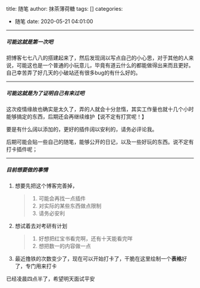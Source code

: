 title: 随笔
author: 抹茶薄荷糖
tags: []
categories:
  - 随笔
date: 2020-05-21 04:01:00
---
##### 可能这就是第一次吧
把博客七七八八的搭建起来了，然后发现阔以写点自己的小心思，对于其他的人来说，可能这也是一个普通的小玩意儿，毕竟有道云什么的都能做得出来而且更好。自己幸苦弄了好几天的小破站还有很多bug的有什么好的。

---
##### 可能这就是为了证明自己有来过吧

这次疫情缘故也确实是太久了，弄的人就会十分怠惰，其实工作量也就十几个小时能够搞定的东西，后期还会再继续维护【说不定有打赏呢！】

要是有什么阔以添加的，更好的插件阔以安利的，请务必评论我。

后期可能会贴一些自己的随笔，能够公开的日记，以及一些好玩的东西。说不定有打卡插件呢；

---

##### 目前想要做的事情
1. 想要先把这个博客完善掉，
	>1. 可能会再找一点插件
    >2. 对实际的某些东西做点限制
    >3. 请务必安利
2. 想试着去对考研有计划
	>1. 好想把红宝书看完啊，还有十天能看完咩
   > 2. 想把数一的内容做一点
3. 最近撸铁的次数变少了，现在可以开始打卡了，干脆在这里绘制一个**表格**好了，专门用来打卡

已经凌晨四点半了，希望明天面试平安

